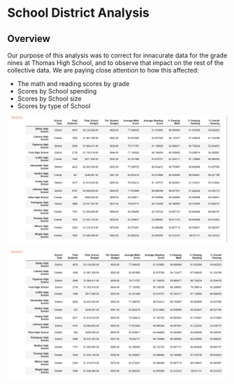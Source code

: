 # School District Analysis

## Overview

Our purpose of this analysis was to correct for innacurate data for the grade nines at Thomas High School, and to observe that impact on the rest of the collective data. We are paying close attention to how this affected:

- The math and reading scores by grade
- Scores by School spending
- Scores by School size 
- Scores by type of School




![](https://github.com/Mikeblanchard/School_District_Analysis/blob/main/Resources/School%20District%201.png)


![](https://github.com/Mikeblanchard/School_District_Analysis/blob/main/Resources/nines%20removed.png)

